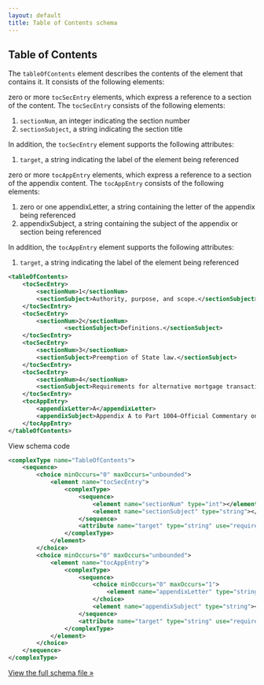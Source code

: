 ```yaml
---
layout: default
title: Table of Contents schema
---
```


## Table of Contents

The `tableOfContents` element describes the contents of the element that contains it. It consists of the following elements:

zero or more `tocSecEntry` elements, which express a reference to a section of the content. The `tocSecEntry` consists of the following elements:

1. `sectionNum`, an integer indicating the section number
2. `sectionSubject`, a string indicating the section title

In addition, the `tocSecEntry` element supports the following attributes:

1. `target`, a string indicating the label of the element being referenced

zero or more `tocAppEntry` elements, which express a reference to a section of the appendix content. The `tocAppEntry` consists of the following elements:

1. zero or one appendixLetter, a string containing the letter of the appendix being referenced
2. appendixSubject, a string containing the subject of the appendix or section being referenced

In addition, the `tocAppEntry` element supports the following attributes:

1. `target`, a string indicating the label of the element being referenced

```xml
<tableOfContents>
	<tocSecEntry>
		<sectionNum>1</sectionNum>
		<sectionSubject>Authority, purpose, and scope.</sectionSubject>
	</tocSecEntry>
	<tocSecEntry>
		<sectionNum>2</sectionNum>
				<sectionSubject>Definitions.</sectionSubject>
	</tocSecEntry>
	<tocSecEntry>
		<sectionNum>3</sectionNum>
		<sectionSubject>Preemption of State law.</sectionSubject>
	</tocSecEntry>
	<tocSecEntry>
		<sectionNum>4</sectionNum>
		<sectionSubject>Requirements for alternative mortgage transactions.</sectionSubject>
	</tocSecEntry>
	<tocAppEntry>
		<appendixLetter>A</appendixLetter>
		<appendixSubject>Appendix A to Part 1004—Official Commentary on Regulation D</appendixSubject>
	</tocAppEntry>
</tableOfContents>
```


<span class="toggle">View schema code</span>


```xml
<complexType name="TableOfContents">
	<sequence>
		<choice minOccurs="0" maxOccurs="unbounded">
			<element name="tocSecEntry">
				<complexType>
					<sequence>
						<element name="sectionNum" type="int"></element>
						<element name="sectionSubject" type="string"></element>
					</sequence>
					<attribute name="target" type="string" use="required"></attribute>
				</complexType>
			</element>
		</choice>
		<choice minOccurs="0" maxOccurs="unbounded">
			<element name="tocAppEntry">
				<complexType>
					<sequence>
						<choice minOccurs="0" maxOccurs="1">
							<element name="appendixLetter" type="string"></element>
						</choice>
						<element name="appendixSubject" type="string"></element>
					</sequence>
					<attribute name="target" type="string" use="required"></attribute>
				</complexType>
			</element>
		</choice>
	</sequence>
</complexType>
```

[View the full schema file &#187;](https://github.com/cfpb/regulations-schema/blob/master/src/toc.xsd)
